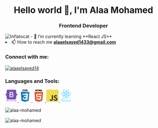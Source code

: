 <h1 align="center">Hello world 👋, I'm Alaa Mohamed</h1>
<h3 align="center">Frontend Developer</h3>
<div width="500px" margin=" 5px auto">
<img class="d-block width="200px" height ="200px"  mx-auto rounded-1"  src="https://octodex.github.com/images/inflatocat.png" alt="Inflatocat">
- 🌱 I’m currently learning **React JS**
</div
- 💬 Ask me about **javascript**

- 📫 How to reach me **alaaelsayed1433@gmail.com**

<h3 align="left">Connect with me:</h3>
<p align="left">
<a href="https://linkedin.com/in/alaaelsayed14" target="blank"><img align="center" src="https://raw.githubusercontent.com/rahuldkjain/github-profile-readme-generator/master/src/images/icons/Social/linked-in-alt.svg" alt="alaaelsayed14" height="30" width="40" /></a>
</p>

<h3 align="left">Languages and Tools:</h3>
<p align="left"> <a href="https://getbootstrap.com" target="_blank" rel="noreferrer"> <img src="https://raw.githubusercontent.com/devicons/devicon/master/icons/bootstrap/bootstrap-plain-wordmark.svg" alt="bootstrap" width="40" height="40"/> </a> <a href="https://www.w3schools.com/css/" target="_blank" rel="noreferrer"> <img src="https://raw.githubusercontent.com/devicons/devicon/master/icons/css3/css3-original-wordmark.svg" alt="css3" width="40" height="40"/> </a> <a href="https://www.w3.org/html/" target="_blank" rel="noreferrer"> <img src="https://raw.githubusercontent.com/devicons/devicon/master/icons/html5/html5-original-wordmark.svg" alt="html5" width="40" height="40"/> </a> <a href="https://developer.mozilla.org/en-US/docs/Web/JavaScript" target="_blank" rel="noreferrer"> <img src="https://raw.githubusercontent.com/devicons/devicon/master/icons/javascript/javascript-original.svg" alt="javascript" width="40" height="40"/> </a> <a href="https://reactjs.org/" target="_blank" rel="noreferrer"> <img src="https://raw.githubusercontent.com/devicons/devicon/master/icons/react/react-original-wordmark.svg" alt="react" width="40" height="40"/> </a> </p>

<p><img align="center" src="https://github-readme-stats.vercel.app/api/top-langs?username=alaa-mohamed&show_icons=true&locale=en&layout=compact" alt="alaa-mohamed" /></p>

<p><img align="center" src="https://github-readme-streak-stats.herokuapp.com/?user=alaa-mohamed&" alt="alaa-mohamed" /></p>
